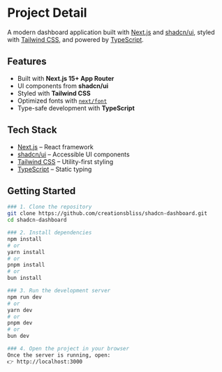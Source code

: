 # Project Detail

A modern dashboard application built with [Next.js](https://nextjs.org) and [shadcn/ui](https://ui.shadcn.com), styled with [Tailwind CSS](https://tailwindcss.com), and powered by [TypeScript](https://www.typescriptlang.org).  

## Features  
-  Built with **Next.js 15+ App Router**  
-  UI components from **shadcn/ui**  
-  Styled with **Tailwind CSS**  
-  Optimized fonts with [`next/font`](https://nextjs.org/docs/app/building-your-application/optimizing/fonts)  
-  Type-safe development with **TypeScript**  


## Tech Stack  
- [Next.js](https://nextjs.org) – React framework  
- [shadcn/ui](https://ui.shadcn.com) – Accessible UI components  
- [Tailwind CSS](https://tailwindcss.com) – Utility-first styling  
- [TypeScript](https://www.typescriptlang.org) – Static typing  


## Getting Started  

```bash
### 1. Clone the repository  
git clone https://github.com/creationsbliss/shadcn-dashboard.git
cd shadcn-dashboard

### 2. Install dependencies
npm install
# or
yarn install
# or
pnpm install
# or
bun install

### 3. Run the development server
npm run dev
# or
yarn dev
# or
pnpm dev
# or
bun dev

### 4. Open the project in your browser
Once the server is running, open:
👉 http://localhost:3000
